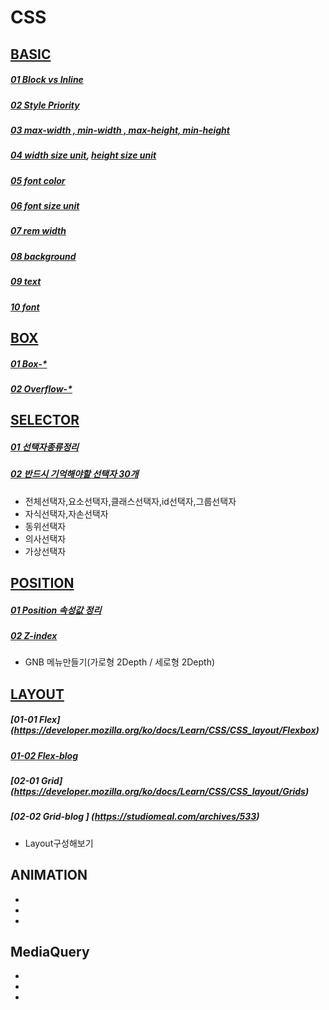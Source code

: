 # CSS

[BASIC](https://developer.mozilla.org/ko/docs/Learn/Getting_started_with_the_web/CSS_basics)
---
##### [01 Block vs Inline](https://nack1400.tistory.com/entry/HTML-9-Block-%ED%83%9C%EA%B7%B8-Inline-%ED%83%9C%EA%B7%B8-%EB%B9%84%EA%B5%90-%EC%A0%95%EB%A6%AC%EB%B8%94%EB%A1%9Dvs%EC%9D%B8%EB%9D%BC%EC%9D%B8-%ED%83%9C%EA%B7%B8-%EC%A0%95%EB%A6%AC)
##### [02 Style Priority](https://blinders.tistory.com/87)
##### [03 max-width , min-width , max-height, min-height](https://developer.mozilla.org/en-US/docs/Web/CSS/max-width)

##### [04 width size unit](https://developer.mozilla.org/ko/docs/Web/CSS/width), [height size unit](https://developer.mozilla.org/ko/docs/Web/CSS/height)
##### [05 font color](https://developer.mozilla.org/ko/docs/Web/CSS/color)
##### [06 font size unit](https://developer.mozilla.org/ko/docs/Web/CSS/font-size)
##### [07 rem width](https://www.inflearn.com/blogs/3759?gad_source=1&gclid=EAIaIQobChMIvvXO5ubWgwMVc10PAh02LQN-EAAYASAAEgL8a_D_BwE)
##### [08 background](https://developer.mozilla.org/ko/docs/Web/CSS/background) 
##### [09 text](https://developer.mozilla.org/ko/docs/Web/CSS/text-align)
##### [10 font](https://developer.mozilla.org/ko/docs/Web/CSS/font)

[BOX](https://developer.mozilla.org/ko/docs/Learn/CSS/Building_blocks/The_box_model)
---
##### [01 Box-*](https://developer.mozilla.org/ko/docs/Web/CSS/font)
##### [02 Overflow-*](https://developer.mozilla.org/en-US/docs/Web/CSS/overflow)


[SELECTOR](https://developer.mozilla.org/ko/docs/Web/CSS/CSS_selectors)
---
##### [01 선택자종류정리](https://velog.io/@dev2820/CSS-CSS-%EC%84%A0%ED%83%9D%EC%9E%90-%EC%A0%95%EB%A6%AC)
##### [02 반드시 기억해야할 선택자 30개](https://webdesign.tutsplus.com/ko/the-30-css-selectors-you-must-memorize--net-16048t) 

- 전체선택자,요소선택자,클래스선택자,id선택자,그룹선택자
- 자식선택자,자손선택자
- 동위선택자
- 의사선택자
- 가상선택자

[POSITION](https://developer.mozilla.org/ko/docs/Web/CSS/position)
---
##### [01 Position 속성값 정리](https://www.daleseo.com/css-position/)
##### [02 Z-index](https://developer.mozilla.org/ko/docs/Web/CSS/z-index)
- GNB 메뉴만들기(가로형 2Depth / 세로형 2Depth)


[LAYOUT](https://developer.mozilla.org/ko/docs/Learn/CSS/CSS_layout/Introduction)
---
##### [01-01 Flex] (https://developer.mozilla.org/ko/docs/Learn/CSS/CSS_layout/Flexbox)
##### [01-02 Flex-blog](https://studiomeal.com/archives/197)
##### [02-01 Grid] (https://developer.mozilla.org/ko/docs/Learn/CSS/CSS_layout/Grids)
##### [02-02 Grid-blog ] (https://studiomeal.com/archives/533)
- Layout구성해보기


ANIMATION
---
- 
-
-

MediaQuery
---
-
-
-



 
